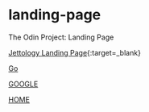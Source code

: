 # landing-page
The Odin Project: Landing Page

[Jettology Landing Page](/home/bisain/Documents/Programming/TOP/landing-page/index.html){:target=_blank}


<a href="/home/bisain/Documents/Programming/TOP/landing-page/index.html" target="_blank">Go</a>

[GOOGLE](https://www.google.com)

[HOME](./home/bisain/Documents/Programming/TOP/landing-page/index.html)
